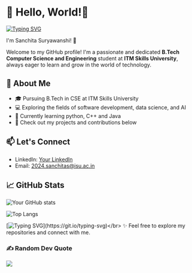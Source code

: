 # 👋 Hello, World!💫 
[![Typing SVG](https://readme-typing-svg.demolab.com?font=Canva&weight=200&size=25&pause=1000&color=967DF7&width=435&height=53&lines=Welcome+to+my+Github+Profile)](https://git.io/typing-svg)

I'm Sanchita Suryawanshi! 👋

Welcome to my GitHub profile! I'm a passionate and dedicated **B.Tech Computer Science and Engineering** student at **ITM Skills University**, always eager to learn and grow in the world of technology.

## 🚀 About Me
- 🎓 Pursuing B.Tech in CSE at ITM Skills University
- 💻 Exploring the fields of software development, data science, and AI
- 🌱 Currently learning python, C++ and Java
- 🔗 Check out my projects and contributions below



## 📫 Let's Connect
- LinkedIn: [Your LinkedIn](#)
- Email: [2024.sanchitas@isu.ac.in](2024.sanchitas@isu.ac.in)

## 📈 GitHub Stats
![Your GitHub stats](https://github-readme-stats.vercel.app/api?username=sanchitaaa10&show_icons=true&theme=radical)


![Top Langs](https://github-readme-stats.vercel.app/api/top-langs/?username=sanchitaaa10&layout=compact)



[![Typing SVG](https://readme-typing-svg.demolab.com/?lines=Thanks+for+stopping+by!;)](https://git.io/typing-svg)</br>
✨ Feel free to explore my repositories and connect with me.
### ✍️ Random Dev Quote
![](https://quotes-github-readme.vercel.app/api?type=horizontal&theme=tokyonight)
<!-- Proudly created with GPRM ( https://gprm.itsvg.in ) -->
